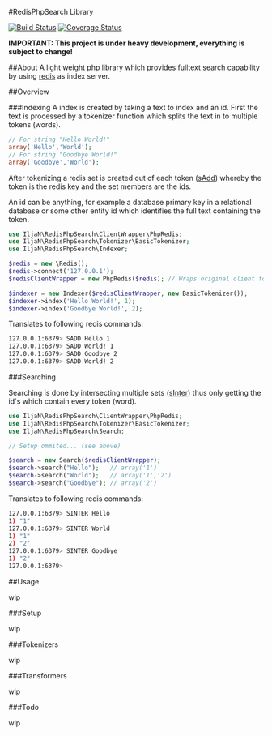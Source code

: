 #RedisPhpSearch Library

[![Build Status](https://travis-ci.org/IljaN/redisphpsearch.svg?branch=master)](https://travis-ci.org/IljaN/redisphpsearch)
[![Coverage Status](https://coveralls.io/repos/IljaN/redisphpsearch/badge.svg?branch=master)](https://coveralls.io/r/IljaN/redisphpsearch?branch=master)

**IMPORTANT: This project is under heavy development, everything is subject to change!**

##About
A light weight php library which provides fulltext search capability
by using [redis](http://redis.io) as index server.

##Overview

###Indexing
A index is created by taking a text to index and an id. First the text is processed by a tokenizer function which
splits the text in to multiple tokens (words).

```php
// For string "Hello World!"
array('Hello','World'); 
// For string "Goodbye World!"
array('Goodbye','World'); 
```
After tokenizing a redis set is created out of each token ([sAdd](http://redis.io/commands/sadd)) whereby the token is the redis key and the set members are the ids. 

An id can be anything, for example a database primary key in a relational database or some other entity id
which identifies the full text containing the token.

```php
use IljaN\RedisPhpSearch\ClientWrapper\PhpRedis;
use IljaN\RedisPhpSearch\Tokenizer\BasicTokenizer;
use IljaN\RedisPhpSearch\Indexer;

$redis = new \Redis();
$redis->connect('127.0.0.1');
$redisClientWrapper = new PhpRedis($redis); // Wraps original client for portability

$indexer = new Indexer($redisClientWrapper, new BasicTokenizer());
$indexer->index('Hello World!', 1);
$indexer->index('Goodbye World!', 2);
```
Translates to following redis commands:
```bash
127.0.0.1:6379> SADD Hello 1
127.0.0.1:6379> SADD World! 1
127.0.0.1:6379> SADD Goodbye 2
127.0.0.1:6379> SADD World! 2
```

###Searching

Searching is done by intersecting multiple sets ([sInter](http://redis.io/commands/sinter)) thus only getting the id`s which contain every token (word).
```php
use IljaN\RedisPhpSearch\ClientWrapper\PhpRedis;
use IljaN\RedisPhpSearch\Tokenizer\BasicTokenizer;
use IljaN\RedisPhpSearch\Search;

// Setup ommited... (see above)

$search = new Search($redisClientWrapper);
$search->search("Hello");   // array('1')
$search->search("World");   // array('1','2')
$search->search("Goodbye"); // array('2')
```
Translates to following redis commands:

```bash
127.0.0.1:6379> SINTER Hello
1) "1"
127.0.0.1:6379> SINTER World
1) "1"
2) "2"
127.0.0.1:6379> SINTER Goodbye
1) "2"
127.0.0.1:6379> 
```
##Usage

wip

###Setup

wip

###Tokenizers

wip

###Transformers

wip

###Todo

wip

















